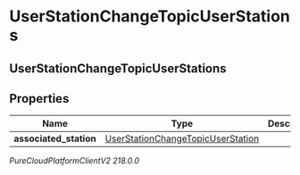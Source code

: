 # UserStationChangeTopicUserStations

## UserStationChangeTopicUserStations

## Properties

|Name | Type | Description | Notes|
|------------ | ------------- | ------------- | -------------|
| **associated_station** | [UserStationChangeTopicUserStation](UserStationChangeTopicUserStation) |  | [optional] |



_PureCloudPlatformClientV2 218.0.0_
